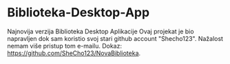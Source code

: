 # Biblioteka-Desktop-App
Najnovija verzija Biblioteka Desktop Aplikacije
Ovaj projekat je bio napravljen dok sam koristio svoj stari github account "Shecho123". Nažalost nemam više pristup tom e-mailu.
Dokaz: https://github.com/SheCho123/NovaBiblioteka.
